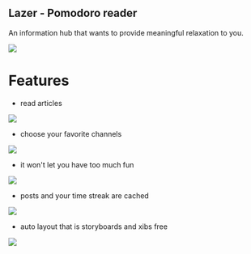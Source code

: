 Lazer - Pomodoro reader
---

An information hub that wants to provide meaningful relaxation to you.

<a href="https://itunes.apple.com/us/app/lazer-pomodoro-reader/id1100925706?mt=8">
<img src="https://linkmaker.itunes.apple.com/images/badges/en-us/badge_appstore-lrg.png" /></a>

# Features

- read articles

![](http://i.imgur.com/F4IORx7.gif)

- choose your favorite channels

![](http://i.imgur.com/YBTGtEc.gif)

- it won't let you have too much fun

![](http://i.imgur.com/rAdynF7.gif)

- posts and your time streak are cached

![](https://i.imgur.com/wOPOELy.gif)

- auto layout that is storyboards and xibs free

![](http://i.imgur.com/D5fL7cy.gif)
